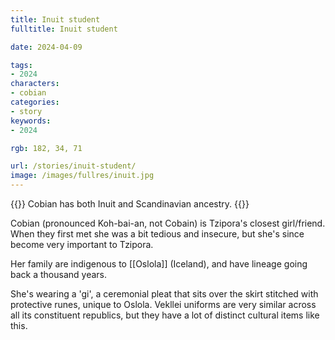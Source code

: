 ```yaml
---
title: Inuit student
fulltitle: Inuit student

date: 2024-04-09

tags:
- 2024
characters:
- cobian
categories:
- story
keywords:
- 2024

rgb: 182, 34, 71

url: /stories/inuit-student/
image: /images/fullres/inuit.jpg
---
```

{{<note caption>}}
Cobian has both Inuit and Scandinavian ancestry.
{{</note>}}

Cobian (pronounced Koh-bai-an, not Cobain) is Tzipora's closest girl/friend. When they first met she was a bit tedious and insecure, but she's since become very important to Tzipora.

Her family are indigenous to [[Oslola]] (Iceland), and have lineage going back a thousand years.

She's wearing a 'gi', a ceremonial pleat that sits over the skirt stitched with protective runes, unique to Oslola. Vekllei uniforms are very similar across all its constituent republics, but they have a lot of distinct cultural items like this.
